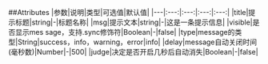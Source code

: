 ##Attributes
|参数|说明|类型|可选值|默认值|
|---|:---:|:---:|:---:|:---:|
|title|提示标题|string|-|标题名称|
|msg|提示文本|string|-|这是一条提示信息|
|visible|是否显示mes   sage，支持.sync修饰符|Boolean|-|false|
|type|message的类型|String|success，info，warning，error|info|
|delay|message自动关闭时间(毫秒数)|Number|-|500|
|judge|决定是否开启几秒后自动消失|Boolean|-|false|
